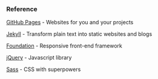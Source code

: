 ### Reference

[GitHub Pages](https://pages.github.com/) - Websites for you and your projects

[Jekyll](http://jekyllrb.com/) - Transform plain text into static websites and blogs

[Foundation](http://foundation.zurb.com/) - Responsive front-end framework

[jQuery](https://jquery.com/) - Javascript library

[Sass](http://sass-lang.com/) - CSS with superpowers
